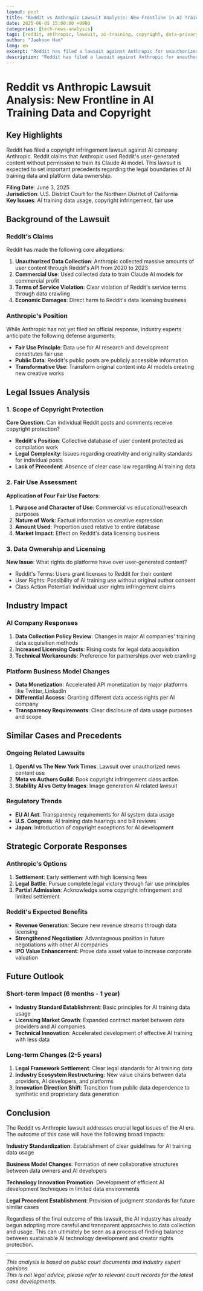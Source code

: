 ```yaml
---
layout: post
title: "Reddit vs Anthropic Lawsuit Analysis: New Frontline in AI Training Data and Copyright"
date: 2025-06-05 15:00:00 +0900
categories: [tech-news-analysis]
tags: [reddit, anthropic, lawsuit, ai-training, copyright, data-privacy, legal-analysis]
author: "Jaehoon Han"
lang: en
excerpt: "Reddit has filed a lawsuit against Anthropic for unauthorized use of AI training data. This represents a crucial case highlighting the conflict between AI industry data collection practices and copyright protection."
description: "Reddit has filed a lawsuit against Anthropic for unauthorized use of AI training data. This represents a crucial case highlighting the conflict between AI industry data collection practices and copyright protection."
---
```


# Reddit vs Anthropic Lawsuit Analysis: New Frontline in AI Training Data and Copyright

## Key Highlights

Reddit has filed a copyright infringement lawsuit against AI company Anthropic. Reddit claims that Anthropic used Reddit's user-generated content without permission to train its Claude AI model. This lawsuit is expected to set important precedents regarding the legal boundaries of AI training data and platform data ownership.

**Filing Date**: June 3, 2025  
**Jurisdiction**: U.S. District Court for the Northern District of California  
**Key Issues**: AI training data usage, copyright infringement, fair use

<!--more-->

## Background of the Lawsuit

### Reddit's Claims
Reddit has made the following core allegations:

1. **Unauthorized Data Collection**: Anthropic collected massive amounts of user content through Reddit's API from 2020 to 2023
2. **Commercial Use**: Used collected data to train Claude AI models for commercial profit
3. **Terms of Service Violation**: Clear violation of Reddit's service terms through data crawling
4. **Economic Damages**: Direct harm to Reddit's data licensing business

### Anthropic's Position
While Anthropic has not yet filed an official response, industry experts anticipate the following defense arguments:

- **Fair Use Principle**: Data use for AI research and development constitutes fair use
- **Public Data**: Reddit's public posts are publicly accessible information
- **Transformative Use**: Transform original content into AI models creating new creative works

## Legal Issues Analysis

### 1. Scope of Copyright Protection
**Core Question**: Can individual Reddit posts and comments receive copyright protection?

- **Reddit's Position**: Collective database of user content protected as compilation work
- **Legal Complexity**: Issues regarding creativity and originality standards for individual posts
- **Lack of Precedent**: Absence of clear case law regarding AI training data

### 2. Fair Use Assessment
**Application of Four Fair Use Factors**:

1. **Purpose and Character of Use**: Commercial vs educational/research purposes
2. **Nature of Work**: Factual information vs creative expression
3. **Amount Used**: Proportion used relative to entire database
4. **Market Impact**: Effect on Reddit's data licensing business

### 3. Data Ownership and Licensing
**New Issue**: What rights do platforms have over user-generated content?

- Reddit's Terms: Users grant licenses to Reddit for their content
- User Rights: Possibility of AI training use without original author consent
- Class Action Potential: Individual user rights infringement claims

## Industry Impact

### AI Company Responses
1. **Data Collection Policy Review**: Changes in major AI companies' training data acquisition methods
2. **Increased Licensing Costs**: Rising costs for legal data acquisition
3. **Technical Workarounds**: Preference for partnerships over web crawling

### Platform Business Model Changes
- **Data Monetization**: Accelerated API monetization by major platforms like Twitter, LinkedIn
- **Differential Access**: Granting different data access rights per AI company
- **Transparency Requirements**: Clear disclosure of data usage purposes and scope

## Similar Cases and Precedents

### Ongoing Related Lawsuits
1. **OpenAI vs The New York Times**: Lawsuit over unauthorized news content use
2. **Meta vs Authors Guild**: Book copyright infringement class action
3. **Stability AI vs Getty Images**: Image generation AI related lawsuit

### Regulatory Trends
- **EU AI Act**: Transparency requirements for AI system data usage
- **U.S. Congress**: AI training data hearings and bill reviews
- **Japan**: Introduction of copyright exceptions for AI development

## Strategic Corporate Responses

### Anthropic's Options
1. **Settlement**: Early settlement with high licensing fees
2. **Legal Battle**: Pursue complete legal victory through fair use principles
3. **Partial Admission**: Acknowledge some copyright infringement and limited settlement

### Reddit's Expected Benefits
- **Revenue Generation**: Secure new revenue streams through data licensing
- **Strengthened Negotiation**: Advantageous position in future negotiations with other AI companies
- **IPO Value Enhancement**: Prove data asset value to increase corporate valuation

## Future Outlook

### Short-term Impact (6 months - 1 year)
- **Industry Standard Establishment**: Basic principles for AI training data usage
- **Licensing Market Growth**: Expanded contract market between data providers and AI companies
- **Technical Innovation**: Accelerated development of effective AI training with less data

### Long-term Changes (2-5 years)
1. **Legal Framework Settlement**: Clear legal standards for AI training data
2. **Industry Ecosystem Restructuring**: New value chains between data providers, AI developers, and platforms
3. **Innovation Direction Shift**: Transition from public data dependence to synthetic and proprietary data generation

## Conclusion

The Reddit vs Anthropic lawsuit addresses crucial legal issues of the AI era. The outcome of this case will have the following broad impacts:

**Industry Standardization**: Establishment of clear guidelines for AI training data usage

**Business Model Changes**: Formation of new collaborative structures between data owners and AI developers

**Technology Innovation Promotion**: Development of efficient AI development techniques in limited data environments

**Legal Precedent Establishment**: Provision of judgment standards for future similar cases

Regardless of the final outcome of this lawsuit, the AI industry has already begun adopting more careful and transparent approaches to data collection and usage. This can ultimately be seen as a process of finding balance between sustainable AI technology development and creator rights protection.

---

*This analysis is based on public court documents and industry expert opinions.*  
*This is not legal advice; please refer to relevant court records for the latest case developments.*
